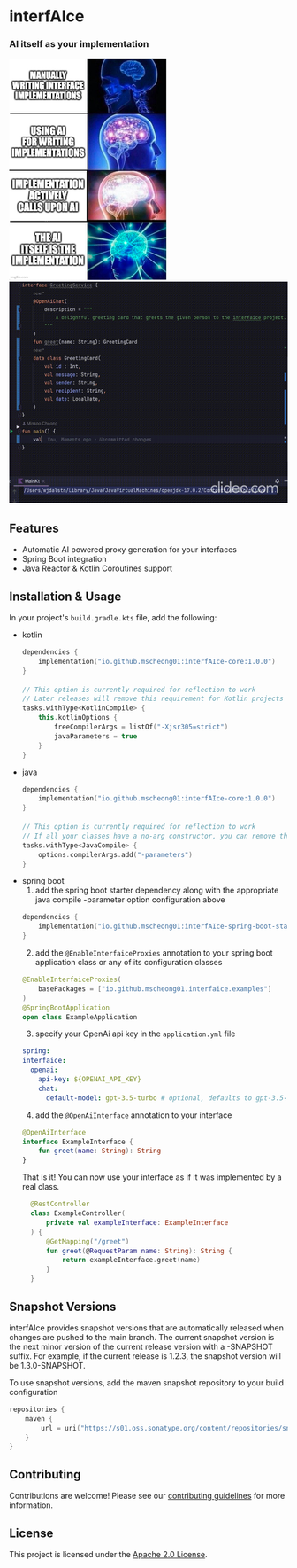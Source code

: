 # interfAIce

### AI itself as your implementation

<p float="left">
  <img src="interfAIce_brain_meme.png" height="400" />
  <img src="interfaice_demo.gif" height="400" />
</p>

## Features

- Automatic AI powered proxy generation for your interfaces
- Spring Boot integration
- Java Reactor & Kotlin Coroutines support

## Installation & Usage

In your project's `build.gradle.kts` file, add the following:
- kotlin
    ```kotlin
    dependencies {
        implementation("io.github.mscheong01:interfAIce-core:1.0.0")
    }
    
    // This option is currently required for reflection to work
    // Later releases will remove this requirement for Kotlin projects
    tasks.withType<KotlinCompile> {
        this.kotlinOptions {
            freeCompilerArgs = listOf("-Xjsr305=strict")
            javaParameters = true
        }
    }
    ```
- java
    ```kotlin
    dependencies {
        implementation("io.github.mscheong01:interfAIce-core:1.0.0")
    }
    
    // This option is currently required for reflection to work
    // If all your classes have a no-arg constructor, you can remove this option
    tasks.withType<JavaCompile> {
        options.compilerArgs.add("-parameters")
    }
    ```
- spring boot
  1. add the spring boot starter dependency along with the appropriate java compile -parameter option configuration above
    ```kotlin
    dependencies {
        implementation("io.github.mscheong01:interfAIce-spring-boot-starter:1.0.0")
    }
    ```
  2. add the `@EnableInterfaiceProxies` annotation to your spring boot application class or any of its configuration classes
    ```kotlin
    @EnableInterfaiceProxies(
        basePackages = ["io.github.mscheong01.interfaice.examples"]
    )
    @SpringBootApplication
    open class ExampleApplication
    ```
  3. specify your OpenAi api key in the `application.yml` file
  ```yaml
  spring:
  interfaice:
    openai:
      api-key: ${OPENAI_API_KEY}
      chat:
        default-model: gpt-3.5-turbo # optional, defaults to gpt-3.5-turbo
  ```
  4. add the `@OpenAiInterface` annotation to your interface
    ```kotlin
    @OpenAiInterface
    interface ExampleInterface {
        fun greet(name: String): String
    }
    ```
  That is it! You can now use your interface as if it was implemented by a real class.
  ```kotlin
    @RestController
    class ExampleController(
        private val exampleInterface: ExampleInterface
    ) {
        @GetMapping("/greet")
        fun greet(@RequestParam name: String): String {
            return exampleInterface.greet(name)
        }
    }
    ```

## Snapshot Versions
interfAIce provides snapshot versions that are automatically released when changes are pushed to the main branch.
The current snapshot version is the next minor version of the current release version with a -SNAPSHOT suffix.
For example, if the current release is 1.2.3, the snapshot version will be 1.3.0-SNAPSHOT.

To use snapshot versions, add the maven snapshot repository to your build configuration
```kotlin
repositories {
    maven {
        url = uri("https://s01.oss.sonatype.org/content/repositories/snapshots/")
    }
}
```

## Contributing

Contributions are welcome! Please see our [contributing guidelines](https://github.com/mscheong01/interfAIce/blob/main/CONTRIBUTING.md) for more information.

## License

This project is licensed under the [Apache 2.0 License](https://github.com/mscheong01/interfAIce/blob/main/LICENSE).
